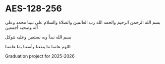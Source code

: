 # AES-128-256

بسم الله الرحمن الرحيم والحمد الله رب العالمين والصلاة والسلام على نبينا محمد وعلى آله وصحبه أجمعين

بسم الله نبدأ وبه نستعين وعليه نتوكل

اللهم علمنا ما ينفعنا وأنفعنا بما علمتنا

Graduation project for 2025-2026

